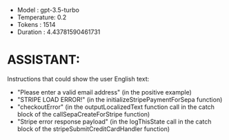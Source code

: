 - Model      : gpt-3.5-turbo
- Temperature: 0.2
- Tokens     : 1514
- Duration   : 4.43781590461731


# ASSISTANT:
Instructions that could show the user English text:
- "Please enter a valid email address" (in the positive example)
- "STRIPE LOAD ERROR!" (in the initializeStripePaymentForSepa function)
- "checkoutError" (in the outputLocalizedText function call in the catch block of the callSepaCreateForStripe function)
- "Stripe error response payload" (in the logThisState call in the catch block of the stripeSubmitCreditCardHandler function)

